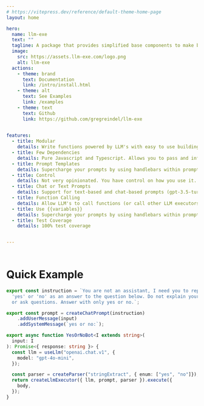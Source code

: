 ```yaml
---
# https://vitepress.dev/reference/default-theme-home-page
layout: home

hero:
  name: llm-exe 
  text: ""
  tagline: A package that provides simplified base components to make building and maintaining LLM-powered applications easier.
  image:
    src: https://assets.llm-exe.com/logo.png
    alt: llm-exe
  actions:
    - theme: brand
      text: Documentation
      link: /intro/install.html
    - theme: alt
      text: See Examples
      link: /examples
    - theme: text
      text: Github
      link: https://github.com/gregreindel/llm-exe

      
features:
  - title: Modular 
    details: Write functions powered by LLM's with easy to use building blocks.
  - title: Few Dependencies
    details: Pure Javascript and Typescript. Allows you to pass and infer types.
  - title: Prompt Templates
    details: Supercharge your prompts by using handlebars within prompt template.
  - title: Control
    details: Not very opinionated. You have control on how you use it.
  - title: Chat or Text Prompts
    details: Support for text-based and chat-based prompts (gpt-3.5-turbo and gpt-4).
  - title: Function Calling
    details: Allow LLM's to call functions (or call other LLM executors).
  - title: Use {{variables}}
    details: Supercharge your prompts by using handlebars within prompt template.
  - title: Test Coverage
    details: 100% test coverage


---
```


<div style="margin-top:60px; margin-left:auto;margin-right:auto; max-width:960px">

# Quick Example
```ts
export const instruction = `You are not an assistant, I need you to reply with only 
  'yes' or 'no' as an answer to the question below. Do not explain yourself 
  or ask questions. Answer with only yes or no.`;

export const prompt = createChatPrompt(instruction)
    .addUserMessage(input)
    .addSystemMessage(`yes or no:`);

export async function YesOrNoBot<I extends string>(
  input: I
): Promise<{ response: string }> {
  const llm = useLlm("openai.chat.v1", {
    model: "gpt-4o-mini",
  });

  const parser = createParser("stringExtract", { enum: ["yes", "no"]});
  return createLlmExecutor({ llm, prompt, parser }).execute({
    body,
  });
}
```

</div>
